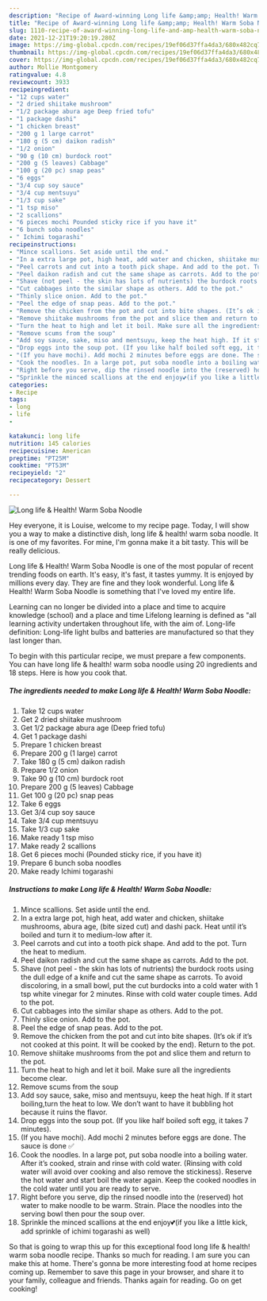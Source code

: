 ```yaml
---
description: "Recipe of Award-winning Long life &amp;amp; Health! Warm Soba Noodle"
title: "Recipe of Award-winning Long life &amp;amp; Health! Warm Soba Noodle"
slug: 1110-recipe-of-award-winning-long-life-and-amp-health-warm-soba-noodle
date: 2021-12-21T19:20:19.280Z
image: https://img-global.cpcdn.com/recipes/19ef06d37ffa4da3/680x482cq70/long-life-health-warm-soba-noodle-recipe-main-photo.jpg
thumbnail: https://img-global.cpcdn.com/recipes/19ef06d37ffa4da3/680x482cq70/long-life-health-warm-soba-noodle-recipe-main-photo.jpg
cover: https://img-global.cpcdn.com/recipes/19ef06d37ffa4da3/680x482cq70/long-life-health-warm-soba-noodle-recipe-main-photo.jpg
author: Mollie Montgomery
ratingvalue: 4.8
reviewcount: 3933
recipeingredient:
- "12 cups water"
- "2 dried shiitake mushroom"
- "1/2 package abura age Deep fried tofu"
- "1 package dashi"
- "1 chicken breast"
- "200 g 1 large carrot"
- "180 g (5 cm) daikon radish"
- "1/2 onion"
- "90 g (10 cm) burdock root"
- "200 g (5 leaves) Cabbage"
- "100 g (20 pc) snap peas"
- "6 eggs"
- "3/4 cup soy sauce"
- "3/4 cup mentsuyu"
- "1/3 cup sake"
- "1 tsp miso"
- "2 scallions"
- "6 pieces mochi Pounded sticky rice if you have it"
- "6 bunch soba noodles"
- " Ichimi togarashi"
recipeinstructions:
- "Mince scallions. Set aside until the end."
- "In a extra large pot, high heat, add water and chicken, shiitake mushrooms, abura age, (bite sized cut) and dashi pack. Heat until it’s boiled and turn it to medium-low after it."
- "Peel carrots and cut into a tooth pick shape. And add to the pot. Turn the heat to medium."
- "Peel daikon radish and cut the same shape as carrots. Add to the pot."
- "Shave (not peel - the skin has lots of nutrients) the burdock roots using the dull edge of a knife and cut the same shape as carrots. To avoid discoloring, in a small bowl, put the cut burdocks into a cold water with 1 tsp white vinegar for 2 minutes. Rinse with cold water couple times. Add to the pot."
- "Cut cabbages into the similar shape as others. Add to the pot."
- "Thinly slice onion. Add to the pot."
- "Peel the edge of snap peas. Add to the pot."
- "Remove the chicken from the pot and cut into bite shapes. (It’s ok if it’s not cooked at this point. It will be cooked by the end). Return to the pot."
- "Remove shiitake mushrooms from the pot and slice them and return to the pot."
- "Turn the heat to high and let it boil. Make sure all the ingredients become clear."
- "Remove scums from the soup"
- "Add soy sauce, sake, miso and mentsuyu, keep the heat high. If it start boiling,turn the heat to low. We don’t want to have it bubbling hot because it ruins the flavor."
- "Drop eggs into the soup pot. (If you like half boiled soft egg, it takes 7 minutes)."
- "(If you have mochi). Add mochi 2 minutes before eggs are done. The sauce is done ✅"
- "Cook the noodles. In a large pot, put soba noodle into a boiling water. After it’s cooked, strain and rinse with cold water. (Rinsing with cold water will avoid over cooking and also remove the stickiness). Reserve the hot water and start boil the water again. Keep the cooked noodles in the cold water until you are ready to serve."
- "Right before you serve, dip the rinsed noodle into the (reserved) hot water to make noodle to be warm. Strain. Place the noodles into the serving bowl then pour the soup over."
- "Sprinkle the minced scallions at the end enjoy💕(if you like a little kick, add sprinkle of ichimi togarashi as well)"
categories:
- Recipe
tags:
- long
- life
- 

katakunci: long life  
nutrition: 145 calories
recipecuisine: American
preptime: "PT25M"
cooktime: "PT53M"
recipeyield: "2"
recipecategory: Dessert

---
```



![Long life &amp; Health! Warm Soba Noodle](https://img-global.cpcdn.com/recipes/19ef06d37ffa4da3/680x482cq70/long-life-health-warm-soba-noodle-recipe-main-photo.jpg)

Hey everyone, it is Louise, welcome to my recipe page. Today, I will show you a way to make a distinctive dish, long life &amp; health! warm soba noodle. It is one of my favorites. For mine, I'm gonna make it a bit tasty. This will be really delicious.

Long life &amp; Health! Warm Soba Noodle is one of the most popular of recent trending foods on earth. It's easy, it's fast, it tastes yummy. It is enjoyed by millions every day. They are fine and they look wonderful. Long life &amp; Health! Warm Soba Noodle is something that I've loved my entire life.

Learning can no longer be divided into a place and time to acquire knowledge (school) and a place and time Lifelong learning is defined as &#34;all learning activity undertaken throughout life, with the aim of. Long-life definition: Long-life light bulbs and batteries are manufactured so that they last longer than.


To begin with this particular recipe, we must prepare a few components. You can have long life &amp; health! warm soba noodle using 20 ingredients and 18 steps. Here is how you cook that.

<!--inarticleads1-->

##### The ingredients needed to make Long life &amp; Health! Warm Soba Noodle:

1. Take 12 cups water
1. Get 2 dried shiitake mushroom
1. Get 1/2 package abura age (Deep fried tofu)
1. Get 1 package dashi
1. Prepare 1 chicken breast
1. Prepare 200 g (1 large) carrot
1. Take 180 g (5 cm) daikon radish
1. Prepare 1/2 onion
1. Take 90 g (10 cm) burdock root
1. Prepare 200 g (5 leaves) Cabbage
1. Get 100 g (20 pc) snap peas
1. Take 6 eggs
1. Get 3/4 cup soy sauce
1. Take 3/4 cup mentsuyu
1. Take 1/3 cup sake
1. Make ready 1 tsp miso
1. Make ready 2 scallions
1. Get 6 pieces mochi (Pounded sticky rice, if you have it)
1. Prepare 6 bunch soba noodles
1. Make ready  Ichimi togarashi




<!--inarticleads2-->

##### Instructions to make Long life &amp; Health! Warm Soba Noodle:

1. Mince scallions. Set aside until the end.
1. In a extra large pot, high heat, add water and chicken, shiitake mushrooms, abura age, (bite sized cut) and dashi pack. Heat until it’s boiled and turn it to medium-low after it.
1. Peel carrots and cut into a tooth pick shape. And add to the pot. Turn the heat to medium.
1. Peel daikon radish and cut the same shape as carrots. Add to the pot.
1. Shave (not peel - the skin has lots of nutrients) the burdock roots using the dull edge of a knife and cut the same shape as carrots. To avoid discoloring, in a small bowl, put the cut burdocks into a cold water with 1 tsp white vinegar for 2 minutes. Rinse with cold water couple times. Add to the pot.
1. Cut cabbages into the similar shape as others. Add to the pot.
1. Thinly slice onion. Add to the pot.
1. Peel the edge of snap peas. Add to the pot.
1. Remove the chicken from the pot and cut into bite shapes. (It’s ok if it’s not cooked at this point. It will be cooked by the end). Return to the pot.
1. Remove shiitake mushrooms from the pot and slice them and return to the pot.
1. Turn the heat to high and let it boil. Make sure all the ingredients become clear.
1. Remove scums from the soup
1. Add soy sauce, sake, miso and mentsuyu, keep the heat high. If it start boiling,turn the heat to low. We don’t want to have it bubbling hot because it ruins the flavor.
1. Drop eggs into the soup pot. (If you like half boiled soft egg, it takes 7 minutes).
1. (If you have mochi). Add mochi 2 minutes before eggs are done. The sauce is done ✅
1. Cook the noodles. In a large pot, put soba noodle into a boiling water. After it’s cooked, strain and rinse with cold water. (Rinsing with cold water will avoid over cooking and also remove the stickiness). Reserve the hot water and start boil the water again. Keep the cooked noodles in the cold water until you are ready to serve.
1. Right before you serve, dip the rinsed noodle into the (reserved) hot water to make noodle to be warm. Strain. Place the noodles into the serving bowl then pour the soup over.
1. Sprinkle the minced scallions at the end enjoy💕(if you like a little kick, add sprinkle of ichimi togarashi as well)




So that is going to wrap this up for this exceptional food long life &amp; health! warm soba noodle recipe. Thanks so much for reading. I am sure you can make this at home. There's gonna be more interesting food at home recipes coming up. Remember to save this page in your browser, and share it to your family, colleague and friends. Thanks again for reading. Go on get cooking!
